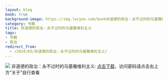```yaml
---
layout: blog
book: true
background-image: https://img.locyoo.com/book非道德的政治：永不过时的马基雅维利主义.jpg
category: 书籍
title: 非道德的政治：永不过时的马基雅维利主义
tags:
- 书籍
- 政治
redirect_from:
  - /2024/03/非道德的政治：永不过时的马基雅维利主义/
---
```

![](https://img.locyoo.com/book非道德的政治：永不过时的马基雅维利主义.jpg)
非道德的政治：永不过时的马基雅维利主义: <a name = "ref1" href="https://url18.ctfile.com/f/50983618-1375544884-fc6a26?p=3619">点击下载</a>，访问密码请点击右上方“关于”自行查看